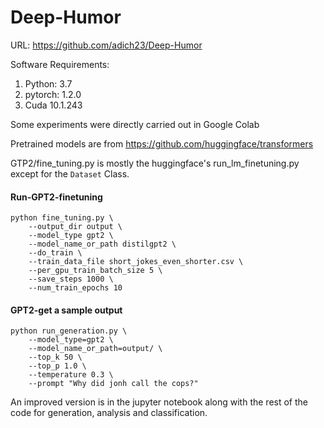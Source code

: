 # Deep-Humor

URL: https://github.com/adich23/Deep-Humor

Software Requirements:

1. Python: 3.7
2. pytorch: 1.2.0
3. Cuda 10.1.243

Some experiments were directly carried out in Google Colab


Pretrained models are from https://github.com/huggingface/transformers

GTP2/fine_tuning.py is mostly the huggingface's run_lm_finetuning.py except for the `Dataset` Class.


#### Run-GPT2-finetuning

```
python fine_tuning.py \
	--output_dir output \
	--model_type gpt2 \
	--model_name_or_path distilgpt2 \
	--do_train \
	--train_data_file short_jokes_even_shorter.csv \
	--per_gpu_train_batch_size 5 \
	--save_steps 1000 \
	--num_train_epochs 10
```

#### GPT2-get a sample output

```
python run_generation.py \
    --model_type=gpt2 \
    --model_name_or_path=output/ \
    --top_k 50 \
    --top_p 1.0 \
    --temperature 0.3 \
    --prompt "Why did jonh call the cops?"
```

An improved version is in the jupyter notebook along with the rest of the code for generation, analysis and classification.